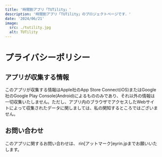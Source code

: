 ```yaml
---
title: '時間割アプリ「TUTility」'
description: '時間割アプリ「TUTility」のプロジェクトページです．'
date: '2024/06/21'
image:
  src: ./tutility.jpg
  alt: TUTility
---
```


# プライバシーポリシー

## アプリが収集する情報

このアプリが収集する情報はApple社のApp Store Connect(iOS)またはGoogle社のGoogle Play Console(Android)によるもののみであり、それ以外の情報は一切収集いたしません。ただし、アプリ内のブラウザでアクセスしたWebサイトによって収集されたデータに関しましては、私の関知するところではございません。

## お問い合わせ

このアプリに関するお問い合わせは、 rin[アットマーク]eyrin.jpまでお願いいたします。
